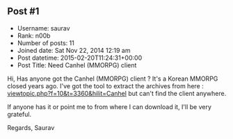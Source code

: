 ## Post #1
- Username: saurav
- Rank: n00b
- Number of posts: 11
- Joined date: Sat Nov 22, 2014 12:19 am
- Post datetime: 2015-02-20T11:24:31+00:00
- Post Title: Need Canhel (MMORPG) client

Hi, 
Has anyone got the Canhel (MMORPG) client ? It's a Korean MMORPG closed years ago. I've got the tool to extract the archives from here :
[viewtopic.php?f=10&t=3360&hilit=Canhel](http://forum.xentax.com/viewtopic.php?f=10&t=3360&hilit=Canhel) but can't find the client anywhere. 

If anyone has it or point me to from where I can download it, I'll be very grateful.


Regards,
Saurav
